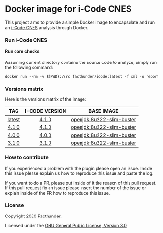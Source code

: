 # Docker image for i-Code CNES

This project aims to provide a simple Docker image to encapsulate and run an [i-Code CNES](https://github.com/lequal/i-CodeCNES) analysis through Docker.

### Run i-Code CNES

#### Run core checks
Assuming current directory contains the source code to analyze, simply run the following command:
```Dockerfile
docker run --rm -v ${PWD}:/src facthunder/icode:latest -f xml -o report.xml .
```

### Versions matrix
Here is the versions matrix of the image:

|                          TAG                           |                       I-CODE VERSION                       |                        BASE IMAGE                      |
|:------------------------------------------------------:|:------------------------------------------------------------:|:------------------------------------------------------:|
| [latest](https://hub.docker.com/r/facthunder/i-code)   | [4.1.0](https://github.com/lequal/i-CodeCNES/releases/tag/v4.0.0) | [openjdk:8u222-slim-buster](https://hub.docker.com/_/openjdk) |
|  [4.1.0](https://hub.docker.com/r/facthunder/i-code)   | [4.1.0](https://github.com/lequal/i-CodeCNES/releases/tag/v4.1.0) | [openjdk:8u222-slim-buster](https://hub.docker.com/_/openjdk) |
|  [4.0.0](https://hub.docker.com/r/facthunder/i-code)   | [4.0.0](https://github.com/lequal/i-CodeCNES/releases/tag/v4.0.0) | [openjdk:8u222-slim-buster](https://hub.docker.com/_/openjdk) |
|  [3.1.0](https://hub.docker.com/r/facthunder/i-code)   | [3.1.0](https://github.com/lequal/i-CodeCNES/releases/tag/v3.1.0) | [openjdk:8u222-slim-buster](https://hub.docker.com/_/openjdk) |


### How to contribute
If you experienced a problem with the plugin please open an issue. Inside this issue please explain us how to reproduce this issue and paste the log.

If you want to do a PR, please put inside of it the reason of this pull request. If this pull request fix an issue please insert the number of the issue or explain inside of the PR how to reproduce this issue.

### License
Copyright 2020 Facthunder.

Licensed under the [GNU General Public License, Version 3.0](https://www.gnu.org/licenses/gpl.txt)
